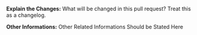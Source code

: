**Explain the Changes:**
What will be changed in this pull request? Treat this as a changelog.

**Other Informations:**
Other Related Informations Should be Stated Here
